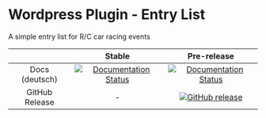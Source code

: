 # Wordpress Plugin - Entry List
A simple entry list for R/C car racing events

||Stable|Pre-release|
|:--:|:--:|:--:|
|Docs (deutsch)|[![Documentation Status](https://readthedocs.org/projects/wp-entry-list/badge/?version=master)](http://wp-entry-list.readthedocs.org/de/master/)|[![Documentation Status](https://readthedocs.org/projects/wp-entry-list/badge/?version=latest)](http://wp-entry-list.readthedocs.org/de/latest/)|
|GitHub Release|-|[![GitHub release](https://img.shields.io/github/release/RcArtSolutions/wp-entry-list.svg)](https://github.com/RcArtSolutions/wp-entry-list/releases/latest)|